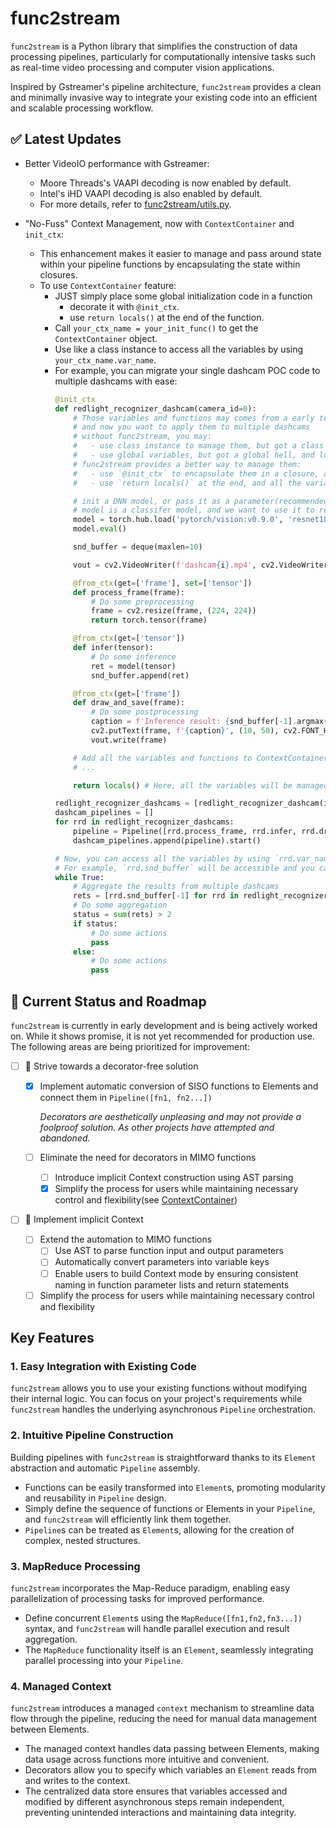 # func2stream

`func2stream` is a Python library that simplifies the construction of data processing pipelines, particularly for computationally intensive tasks such as real-time video processing and computer vision applications.

Inspired by Gstreamer's pipeline architecture, `func2stream` provides a clean and minimally invasive way to integrate your existing code into an efficient and scalable processing workflow.

## ✅ Latest Updates
  
- Better VideoIO performance with Gstreamer:
  - Moore Threads's VAAPI decoding is now enabled by default.
  - Intel's iHD VAAPI decoding is also enabled by default.
  - For more details, refer to [func2stream/utils.py](https://github.com/BICHENG/func2stream/blob/main/func2stream/utils.py#L39).
  
- "No-Fuss" Context Management, now with `ContextContainer` and `init_ctx`:
  - This enhancement makes it easier to manage and pass around state within your pipeline functions by encapsulating the state within closures.
  - To use `ContextContainer` feature:
    - JUST simply place some global initialization code in a function
      - decorate it with `@init_ctx`.
      - use `return locals()` at the end of the function.
    - Call `your_ctx_name = your_init_func()` to get the `ContextContainer` object.
    - Use like a class instance to access all the variables by using `your_ctx_name.var_name`.
    - For example, you can migrate your single dashcam POC code to multiple dashcams with ease:
      ```python
      @init_ctx
      def redlight_recognizer_dashcam(camera_id=0):
          # Those variables and functions may comes from a early test code for single dashcam
          # and now you want to apply them to multiple dashcams
          # without func2stream, you may:
          #   - use class instance to manage them, but got a class like a cthulhu(overkill)
          #   - use global variables, but got a global hell, and lock hell
          # func2stream provides a better way to manage them:
          #   - use `@init_ctx` to encapsulate them in a closure, and 'ContextContainer' will manage explicitly
          #   - use `return locals()` at the end, and all the variables will be managed by 'ContextContainer'

          # init a DNN model, or pass it as a parameter(recommended, but for simplicity, we init it here)
          # model is a classifer model, and we want to use it to recognize redlight
          model = torch.hub.load('pytorch/vision:v0.9.0', 'resnet18', pretrained=True)
          model.eval()

          snd_buffer = deque(maxlen=10)

          vout = cv2.VideoWriter(f'dashcam{i}.mp4', cv2.VideoWriter_fourcc(*'mp4v'), 30, (1920, 1080))

          @from_ctx(get=['frame'], set=['tensor'])
          def process_frame(frame):
              # Do some preprocessing
              frame = cv2.resize(frame, (224, 224))
              return torch.tensor(frame)

          @from_ctx(get=['tensor'])
          def infer(tensor):
              # Do some inference
              ret = model(tensor)
              snd_buffer.append(ret)

          @from_ctx(get=['frame'])
          def draw_and_save(frame):
              # Do some postprocessing
              caption = f'Inference result: {snd_buffer[-1].argmax()}'
              cv2.putText(frame, f'{caption}', (10, 50), cv2.FONT_HERSHEY_SIMPLEX, 1, (0, 255, 0), 2)
              vout.write(frame)

          # Add all the variables and functions to ContextContainer
          # ...

          return locals() # Here, all the variables will be managed by ContextContainer

      redlight_recognizer_dashcams = [redlight_recognizer_dashcam(i) for _ in range(4)] # make 4 dashcams
      dashcam_pipelines = []
      for rrd in redlight_recognizer_dashcams:
          pipeline = Pipeline([rrd.process_frame, rrd.infer, rrd.draw_and_save]) # use like a class instance
          dashcam_pipelines.append(pipeline).start()

      # Now, you can access all the variables by using `rrd.var_name` in the pipeline functions.
      # For example, `rrd.snd_buffer` will be accessible and you can aggregate the results from multiple dashcams.
      while True:
          # Aggregate the results from multiple dashcams
          rets = [rrd.snd_buffer[-1] for rrd in redlight_recognizer_dashcams]
          # Do some aggregation
          status = sum(rets) > 2
          if status:
              # Do some actions
              pass
          else:
              # Do some actions
              pass
      ```
    
## 🚧 Current Status and Roadmap

`func2stream` is currently in early development and is being actively worked on. While it shows promise, it is not yet recommended for production use. The following areas are being prioritized for improvement:

- [ ] 🎯 Strive towards a decorator-free solution

  - [x] Implement automatic conversion of SISO functions to Elements and connect them in `Pipeline([fn1, fn2...])`

    *Decorators are aesthetically unpleasing and may not provide a foolproof solution. As other projects have attempted and abandoned.*

  - [ ] Eliminate the need for decorators in MIMO functions
    - [ ] Introduce implicit Context construction using AST parsing
    - [x] Simplify the process for users while maintaining necessary control and flexibility(see [ContextContainer](https://github.com/BICHENG/func2stream/blob/main/func2stream/core.py#L372))

- [ ] 🧩 Implement implicit Context

  - [ ] Extend the automation to MIMO functions
    - [ ] Use AST to parse function input and output parameters
    - [ ] Automatically convert parameters into variable keys
    - [ ] Enable users to build Context mode by ensuring consistent naming in function parameter lists and return statements
  - [ ] Simplify the process for users while maintaining necessary control and flexibility

## Key Features

### 1. Easy Integration with Existing Code

`func2stream` allows you to use your existing functions without modifying their internal logic. You can focus on your project's requirements while `func2stream` handles the underlying asynchronous `Pipeline` orchestration.

### 2. Intuitive Pipeline Construction

Building pipelines with `func2stream` is straightforward thanks to its `Element` abstraction and automatic `Pipeline` assembly.

- Functions can be easily transformed into `Element`s, promoting modularity and reusability in `Pipeline` design.
- Simply define the sequence of functions or Elements in your `Pipeline`, and `func2stream` will efficiently link them together.
- `Pipeline`s can be treated as `Element`s, allowing for the creation of complex, nested structures.

### 3. MapReduce Processing

`func2stream` incorporates the Map-Reduce paradigm, enabling easy parallelization of processing tasks for improved performance.

- Define concurrent `Element`s using the `MapReduce([fn1,fn2,fn3...])` syntax, and `func2stream` will handle parallel execution and result aggregation.
- The `MapReduce` functionality itself is an `Element`, seamlessly integrating parallel processing into your `Pipeline`.

### 4. Managed Context

`func2stream` introduces a managed `context` mechanism to streamline data flow through the pipeline, reducing the need for manual data management between Elements.

- The managed context handles data passing between Elements, making data usage across functions more intuitive and convenient.
- Decorators allow you to specify which variables an `Element` reads from and writes to the context.
- The centralized data store ensures that variables accessed and modified by different asynchronous steps remain independent, preventing unintended interactions and maintaining data integrity.
